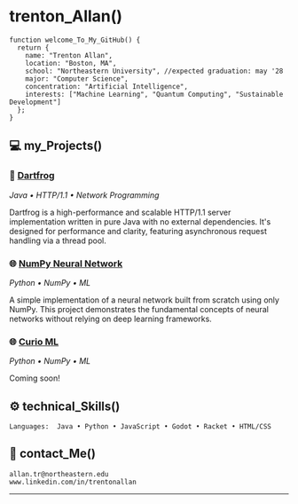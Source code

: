 # trenton_Allan()

```
function welcome_To_My_GitHub() {
  return {
    name: "Trenton Allan",
    location: "Boston, MA",
    school: "Northeastern University", //expected graduation: may '28
    major: "Computer Science",
    concentration: "Artificial Intelligence",
    interests: ["Machine Learning", "Quantum Computing", "Sustainable Development"]
  };
}
```

## 💻 my_Projects()

### 🐸 [Dartfrog](https://github.com/trentonallan/dartfrog-java)
*Java • HTTP/1.1 • Network Programming*

Dartfrog is a high-performance and scalable HTTP/1.1 server implementation written in pure Java with no external dependencies. It's designed for performance and clarity, featuring asynchronous request handling via a thread pool.

### 🌐 [NumPy Neural Network](https://github.com/trentonallan/neural-network-py)
*Python • NumPy • ML*

A simple implementation of a neural network built from scratch using only NumPy. This project demonstrates the fundamental concepts of neural networks without relying on deep learning frameworks.

### 🌐 [Curio ML](https://github.com/trentonallan/curio)
*Python • NumPy • ML*

Coming soon!

## ⚙️ technical_Skills()

```
Languages:  Java • Python • JavaScript • Godot • Racket • HTML/CSS
```

## 👋 contact_Me()

```
allan.tr@northeastern.edu
www.linkedin.com/in/trentonallan
```

---

